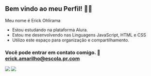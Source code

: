 ## Bem vindo ao meu Perfil! 🧑‍🚀

Meu nome é Erick Ohlirama

- Estou estudando na plataforma Alura.
- Estou me desenvolvendo nas Linguagens JavaScript, HTML e CSS
- Utilizo este espaço para organização e compartilhamento.

 ### Você pode entrar em contato comigo. 📧 erick.amarilho@escola.pr.com 

 ![](https://media.tenor.com/FPmi7tLdPS0AAAAC/party-animal-party-hard.gif)
![](https://media.tenor.com/KHPGu_miRgMAAAAC/cosplay-thor.gif)
